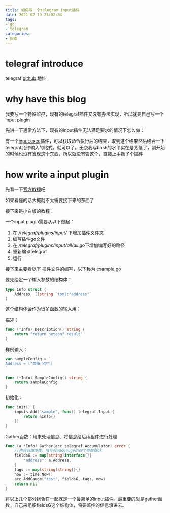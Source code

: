 ```yaml
---
title: 如何写一个telegram input插件
date: 2021-02-19 23:02:34
tags:
- go
- telegram
categories:
- 指南
---
```


# telegraf introduce
telegraf [github](https://github.com/influxdata/telegraf) 地址
# why have this blog
我要写一个特殊监控，现有的telegraf插件又没有办法实现，所以就要自己写一个input plugin

先讲一下通常方法下，现有的input插件无法满足要求的情况下怎么做：

有一个[input.exec](https://github.com/influxdata/telegraf/tree/master/plugins/inputs/exec)插件，可以获取命令执行后的结果，取到这个结果然后结合一下telegraf允许输入的格式，就可以了。无奈我写bash的水平实在是太低了，刚开始的时候也没有发现这个东西，所以就没有管这个，直接上手撸了个插件

<!--more-->

# how write a input plugin
先看一下[官方教程](https://github.com/influxdata/telegraf/blob/master/docs/INPUTS.md)吧

如果看懂的话大概就不太需要接下来的东西了

接下来是小白版的教程：

一个input plugin需要从以下做起：

1. 在 */telegraf/plugins/input/* 下增加插件文件夹
2. 编写插件go文件
3. 在 */telegraf/plugins/input/all/all.go*下增加编写好的路径
4. 重新编译telegraf
5. 运行

接下来主要看以下 插件文件的编写，以下称为 example.go

要先给定一个输入参数的结构体：

```go
type Info struct {
	Address  []string `toml:"address"`
}
```

这个结构体会作为很多函数的输入用：

描述：

```go
func (*Info) Description() string {
	return "return netconf result"
}
```

样例输入：

```go
var sampleConfig = `
Address = ["西街小学"]
`

func (*Info) SampleConfig() string {
	return sampleConfig
}
```

初始化：

```go
func init() {
	inputs.Add("sample", func() telegraf.Input {
		return &Info{}
	})
}
```

Gather函数：用来处理信息、将信息给后续组件进行处理

```go
func (a *Info) Gather(acc telegraf.Accumulator) error {
	//内容自由发挥，填写好addGauge的四个参数就ok
	fieldsG := map[string]interface{}{
		"address": a.Address,
	} 
	tags := map[string]string{}{}
	now := time.Now()
	acc.AddGauge("test", fieldsG, tags, now)
	return nil
}
```
将以上几个部分组合在一起就是一个最简单的input插件。最重要的就是gather函数，自己来组织fieldsG这个结构体，将要监控的信息填进去。




